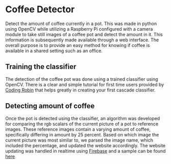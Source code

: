 # Coffee Detector

Detect the amount of coffee currently in a pot. This was made in python using OpenCV while utilizing a Raspberry Pi configured with a camera module to take still images of a coffee pot and detect the amount in it. This information is subsequently made available through a web interface. The overall purpose is to provide an easy method for knowing if coffee is available in a shared setting such as an office.  


## Training the classifier

The detection of the coffee pot was done using a trained classifier using OpenCV.  There is a clear and simple tutorial for first time users provided by [Coding Robin](http://coding-robin.de/2013/07/22/train-your-own-opencv-haar-classifier.html) that helps greatly in creating your first cascade classifier.

## Detecting amount of coffee

Once the pot is detected using the classifier, an algorithm was developed for comparing the rgb scalars of the current picture of a pot to reference images. These reference images contain a varying amount of coffee, specifically differing in amount by 25 percent. Based on which image the current picture was most similar to, we parsed the image name, which included the percentage, and updated the website accordingly. The website updating was handled in realtime using [Firebase](https://www.firebase.com/) and a sample can be found [here](tylorsarrafzadeh.com/dashboard.html) 